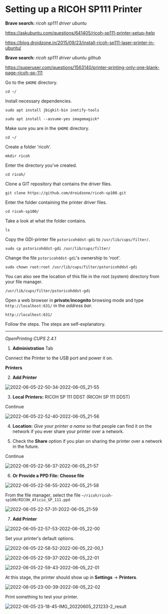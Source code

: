 # Setting up a RICOH SP111 Printer

**Brave search:** _ricoh sp111 driver ubuntu_

https://askubuntu.com/questions/641405/ricoh-sp111-printer-setup-help

https://blog.droidzone.in/2015/09/23/install-ricoh-sp111-laser-printer-in-ubuntu/

**Brave search:** _ricoh sp111 driver ubuntu github_

https://superuser.com/questions/1563140/printer-printing-only-one-blank-page-ricoh-sp-111

Go to the `$HOME` directory.

```
cd ~/
```

Install necessary dependencies.

```
sudo apt install jbigkit-bin inotify-tools
```

```
sudo apt install --assume-yes imagemagick*
```

Make sure you are in the `$HOME` directory.

```
cd ~/
```

Create a folder 'ricoh'.

```
mkdir ricoh
```

Enter the directory you've created.

```
cd ricoh/
```

Clone a GIT repository that contains the driver files.

```
git clone https://github.com/droidzone/ricoh-sp100.git
```

Enter the folder containing the printer driver files.

```
cd ricoh-sp100/
```

Take a look at what the folder contains.

```
ls
```

Copy the GDI-printer file `pstoricohddst-gdi` to `/usr/lib/cups/filter/`.

```
sudo cp pstoricohddst-gdi /usr/lib/cups/filter/
```

Change the file `pstoricohddst-gdi`'s ownership to 'root'.

```
sudo chown root:root /usr/lib/cups/filter/pstoricohddst-gdi
```

You can also see the location of this file in the root (system) directory from your file manager.

```
/usr/lib/cups/filter/pstoricohddst-gdi
```

Open a web browser in **private**/**incognito** browsing mode and type `http://localhost:631/` in the _address bar_.

```
http://localhost:631/
```

Follow the steps. The steps are self-explanatory.

---

_OpenPrinting CUPS 2.4.1_

1. **Administration** Tab

Connect the Printer to the USB port and power it on.

**Printers**

2. **Add Printer**

![2022-06-05-22-50-34-2022-06-05_21-55](https://user-images.githubusercontent.com/16861933/172064705-c17091f8-8c58-4a6d-ae69-714e96a3d0f7.png)

3. **Local Printers:** RICOH SP 111 DDST (RICOH SP 111 DDST)

Continue

![2022-06-05-22-52-40-2022-06-05_21-56](https://user-images.githubusercontent.com/16861933/172064771-e0ee1b22-b2ee-4971-88bb-233dec28ec57.png)

4. **Location:** _Give your printer a name_ so that people can find it on the network if you ever share your printer over a network.

5. Check the **Share** option if you plan on sharing the printer over a network in the future.

Continue

![2022-06-05-22-56-37-2022-06-05_21-57](https://user-images.githubusercontent.com/16861933/172064780-5f7718a7-a86a-491c-871e-927d264edb7c.png)

6. **Or Provide a PPD File:** **Choose file**

![2022-06-05-22-56-55-2022-06-05_21-58](https://user-images.githubusercontent.com/16861933/172064791-224e31a9-669f-42c5-a9b4-269a69453262.png)

From the file manager, select the file `~/ricoh/ricoh-sp100/RICOH_Aficio_SP_111.ppd`

![2022-06-05-22-57-31-2022-06-05_21-59](https://user-images.githubusercontent.com/16861933/172064800-25bf44af-d4fa-47a4-a588-b6ed2e63a30c.png)

7. **Add Printer**

![2022-06-05-22-57-53-2022-06-05_22-00](https://user-images.githubusercontent.com/16861933/172064812-cdf02a1e-756d-45f5-b9ad-e7df79ecdb87.png)

Set your printer's default options.

![2022-06-05-22-58-52-2022-06-05_22-00_1](https://user-images.githubusercontent.com/16861933/172064824-139ecd7f-e410-482f-924d-e7ca33e06c89.png)

![2022-06-05-22-59-37-2022-06-05_22-01](https://user-images.githubusercontent.com/16861933/172064848-e6d9a6df-0c76-47ef-9014-c1800c29a919.png)

![2022-06-05-22-59-43-2022-06-05_22-01](https://user-images.githubusercontent.com/16861933/172064868-1736dac3-50dc-466b-aff5-919e5c6bf675.png)

At this stage, the printer should show up in **Settings** -> **Printers**.

![2022-06-05-23-00-39-2022-06-05_22-02](https://user-images.githubusercontent.com/16861933/172064901-0cedcfc4-d441-4733-8266-8062b32d824b.png)

Print something to test your printer.

![2022-06-05-23-18-45-IMG_20220605_221233-2_result](https://user-images.githubusercontent.com/16861933/172064916-d95b7d9e-4b61-4855-83f3-292d5d3398df.jpg)
